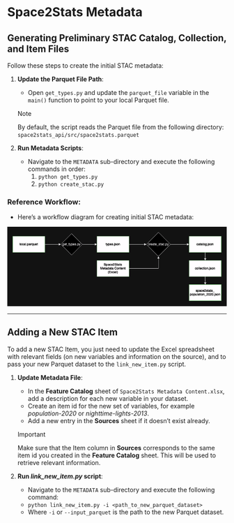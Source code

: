 # Space2Stats Metadata

## Generating Preliminary STAC Catalog, Collection, and Item Files

Follow these steps to create the initial STAC metadata:

1. **Update the Parquet File Path**:
   - Open `get_types.py` and update the `parquet_file` variable in the `main()` function to point to your local Parquet file.
   > [!NOTE]  
   > By default, the script reads the Parquet file from the following directory: `space2stats_api/src/space2stats.parquet`

2. **Run Metadata Scripts**:
   - Navigate to the `METADATA` sub-directory and execute the following commands in order:
     1. `python get_types.py`
     2. `python create_stac.py`

### Reference Workflow:
   - Here’s a workflow diagram for creating initial STAC metadata:

   ![Create STAC Workflow](../../../../docs/images/create_stac_workflow.png)

---

## Adding a New STAC Item

To add a new STAC Item, you just need to update the Excel spreadsheet with relevant fields (on new variables and information on the source), and to pass your new Parquet dataset to the `link_new_item.py` script.

1. **Update Metadata File**:
   - In the **Feature Catalog** sheet of `Space2Stats Metadata Content.xlsx`, add a description for each new variable in your dataset.
   - Create an item id for the new set of variables, for example *population-2020* or *nighttime-lights-2013*.
   - Add a new entry in the **Sources** sheet if it doesn’t exist already.
   > [!IMPORTANT]  
   > Make sure that the Item column in **Sources** corresponds to the same item id you created in the **Feature Catalog** sheet. This will be used to retrieve relevant information.

2. **Run *link_new_item.py* script**:
   - Navigate to the `METADATA` sub-directory and execute the following command:
   - `python link_new_item.py -i <path_to_new_parquet_dataset>`
   - Where `-i` or `--input_parquet` is the path to the new Parquet dataset.